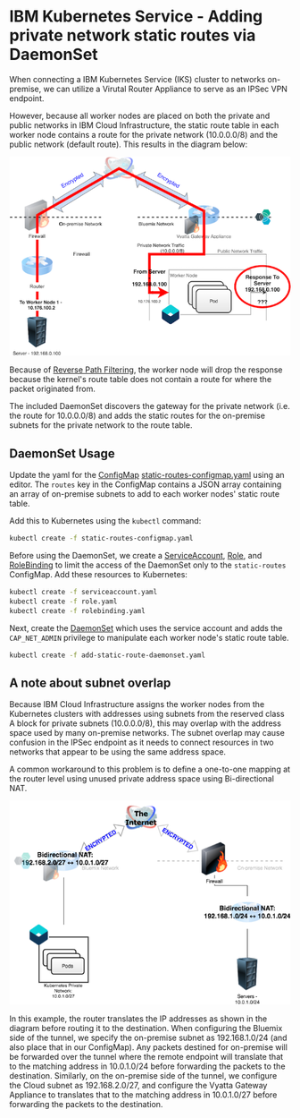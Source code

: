 # IBM Kubernetes Service - Adding private network static routes via DaemonSet

When connecting a IBM Kubernetes Service (IKS) cluster to networks on-premise, we can utilize a Virutal Router Appliance to serve as an IPSec VPN endpoint.

However, because all worker nodes are placed on both the private and public networks in IBM Cloud Infrastructure, the static route table in each worker node contains a route for the private network (10.0.0.0/8) and the public network (default route). This results in the diagram below:

![VPN with reverse path filter](static/vyatta_vpn_rpfilter.png)

Because of [Reverse Path Filtering](http://tldp.org/HOWTO/Adv-Routing-HOWTO/lartc.kernel.rpf.html), the worker node will drop the response because the kernel's route table does not contain a route for where the packet originated from.

The included DaemonSet discovers the gateway for the private network (i.e. the route for 10.0.0.0/8) and adds the static routes for the on-premise subnets for the private network to the route table.

## DaemonSet Usage

Update the yaml for the [ConfigMap](https://kubernetes.io/docs/tasks/configure-pod-container/configure-pod-configmap/) [static-routes-configmap.yaml](static-routes-configmap.yaml) using an editor.  The `routes` key in the ConfigMap contains a JSON array containing an array of on-premise subnets to add to each worker nodes' static route table.

Add this to Kubernetes using the `kubectl` command:

```bash
kubectl create -f static-routes-configmap.yaml
```

Before using the DaemonSet, we create a [ServiceAccount](https://kubernetes.io/docs/reference/access-authn-authz/service-accounts-admin/), [Role](https://kubernetes.io/docs/reference/access-authn-authz/rbac/#role-and-clusterrole), and [RoleBinding](https://kubernetes.io/docs/reference/access-authn-authz/rbac/#rolebinding-and-clusterrolebinding) to limit the access of the DaemonSet only to the `static-routes` ConfigMap.  Add these resources to Kubernetes:

```bash
kubectl create -f serviceaccount.yaml
kubectl create -f role.yaml
kubectl create -f rolebinding.yaml
```

Next, create the [DaemonSet](https://kubernetes.io/docs/concepts/workloads/controllers/daemonset/) which uses the service account and adds the `CAP_NET_ADMIN` privilege to manipulate each worker node's static route table.

```bash
kubectl create -f add-static-route-daemonset.yaml
```

## A note about subnet overlap

Because IBM Cloud Infrastructure assigns the worker nodes from the Kubernetes clusters with addresses using subnets from the reserved class A block for private subnets (10.0.0.0/8), this may overlap with the address space used by many on-premise networks.  The subnet overlap may cause confusion in the IPSec endpoint as it needs to connect resources in two networks that appear to be using the same address space.

A common workaround to this problem is to define a one-to-one mapping at the router level using unused private address space using Bi-directional NAT.

![Bidirectional NAT](static/vyatta_gateway_vpn_bidirectional_nat.png)

In this example, the router translates the IP addresses as shown in the diagram before routing it to the destination.  When configuring the Bluemix side of the tunnel, we specify the on-premise subnet as 192.168.1.0/24 (and also place that in our ConfigMap).  Any packets destined for on-premise will be forwarded over the tunnel where the remote endpoint will translate that to the matching address in 10.0.1.0/24 before forwarding the packets to the destination.  Similarly, on the on-premise side of the tunnel, we configure the Cloud subnet as 192.168.2.0/27, and configure the Vyatta Gateway Appliance to translates that to the matching address in 10.0.1.0/27 before forwarding the packets to the destination.
